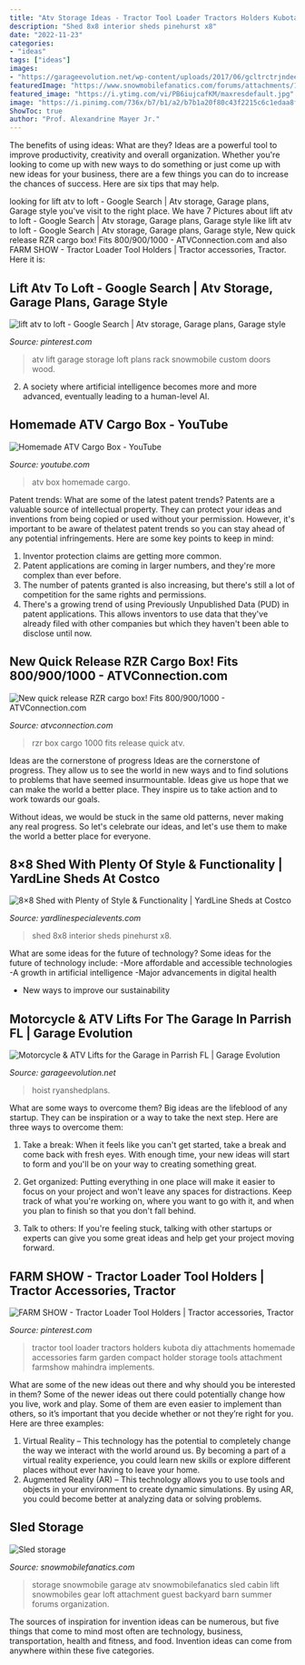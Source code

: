 ```yaml
---
title: "Atv Storage Ideas - Tractor Tool Loader Tractors Holders Kubota Diy Attachments Homemade Accessories Farm Garden Compact Holder Storage Tools Attachment Farmshow Mahindra Implements"
description: "Shed 8x8 interior sheds pinehurst x8"
date: "2022-11-23"
categories:
- "ideas"
tags: ["ideas"]
images:
- "https://garageevolution.net/wp-content/uploads/2017/06/gcltrctrjndeere400.jpg"
featuredImage: "https://www.snowmobilefanatics.com/forums/attachments/164966-sled-storage-20096323647687_19319.jpg"
featured_image: "https://i.ytimg.com/vi/PB6iujcafKM/maxresdefault.jpg"
image: "https://i.pinimg.com/736x/b7/b1/a2/b7b1a20f80c43f2215c6c1edaa8f0286--atv-lift.jpg"
ShowToc: true
author: "Prof. Alexandrine Mayer Jr."
---
```



The benefits of using ideas: What are they?
Ideas are a powerful tool to improve productivity, creativity and overall organization. Whether you're looking to come up with new ways to do something or just come up with new ideas for your business, there are a few things you can do to increase the chances of success. Here are six tips that may help.

	

		
looking for lift atv to loft - Google Search | Atv storage, Garage plans, Garage style you've visit to the right place. We have 7 Pictures about lift atv to loft - Google Search | Atv storage, Garage plans, Garage style like lift atv to loft - Google Search | Atv storage, Garage plans, Garage style, New quick release RZR cargo box! Fits 800/900/1000 - ATVConnection.com and also FARM SHOW - Tractor Loader Tool Holders | Tractor accessories, Tractor. Here it is:
		
    
## Lift Atv To Loft - Google Search | Atv Storage, Garage Plans, Garage Style

<img loading=lazy src="https://i.pinimg.com/736x/b7/b1/a2/b7b1a20f80c43f2215c6c1edaa8f0286--atv-lift.jpg" onerror="this.onerror=null;this.src='https://tse2.mm.bing.net/th?id=OIP.Shg9Tm4l7_4Vk5NjHsS49AHaFj&amp;pid=15.1';" alt="lift atv to loft - Google Search | Atv storage, Garage plans, Garage style">

_Source: pinterest.com_

>atv lift garage storage loft plans rack snowmobile custom doors wood. 

	

2. A society where artificial intelligence becomes more and more advanced, eventually leading to a human-level AI. 

    
## Homemade ATV Cargo Box - YouTube

<img loading=lazy src="https://i.ytimg.com/vi/PB6iujcafKM/maxresdefault.jpg" onerror="this.onerror=null;this.src='https://tse4.mm.bing.net/th?id=OIP.d7ALt5xi6U3kCvFxQs6iZwHaEK&amp;pid=15.1';" alt="Homemade ATV Cargo Box - YouTube">

_Source: youtube.com_

>atv box homemade cargo. 

	

Patent trends: What are some of the latest patent trends?
Patents are a valuable source of intellectual property. They can protect your ideas and inventions from being copied or used without your permission. However, it's important to be aware of thelatest patent trends so you can stay ahead of any potential infringements. Here are some key points to keep in mind: 
1. Inventor protection claims are getting more common. 
2. Patent applications are coming in larger numbers, and they're more complex than ever before. 
3. The number of patents granted is also increasing, but there's still a lot of competition for the same rights and permissions. 
4. There's a growing trend of using Previously Unpublished Data (PUD) in patent applications. This allows inventors to use data that they've already filed with other companies but which they haven't been able to disclose until now.

    
## New Quick Release RZR Cargo Box! Fits 800/900/1000 - ATVConnection.com

<img loading=lazy src="https://lh6.googleusercontent.com/-uFofWCDnSUQ/VCLgfwodSGI/AAAAAAAB_iw/iKwBPjQwGJA/w945-h709-no/IMG_2375.JPG%2B(2).JPG" onerror="this.onerror=null;this.src='https://tse4.mm.bing.net/th?id=OIP.RQpcU23_LIV01Qo-TMQJzwHaFj&amp;pid=15.1';" alt="New quick release RZR cargo box! Fits 800/900/1000 - ATVConnection.com">

_Source: atvconnection.com_

>rzr box cargo 1000 fits release quick atv. 

	

Ideas are the cornerstone of progress
Ideas are the cornerstone of progress. They allow us to see the world in new ways and to find solutions to problems that have seemed insurmountable.
Ideas give us hope that we can make the world a better place. They inspire us to take action and to work towards our goals.

Without ideas, we would be stuck in the same old patterns, never making any real progress. So let's celebrate our ideas, and let's use them to make the world a better place for everyone.

    
## 8×8 Shed With Plenty Of Style &amp; Functionality | YardLine Sheds At Costco

<img loading=lazy src="https://www.yardlinespecialevents.com/assets/pinehurst_interior_1-380x324.jpg" onerror="this.onerror=null;this.src='https://tse1.mm.bing.net/th?id=OIP.xf1uhIxbmEzL9-UxznlavwAAAA&amp;pid=15.1';" alt="8×8 Shed with Plenty of Style &amp; Functionality | YardLine Sheds at Costco">

_Source: yardlinespecialevents.com_

>shed 8x8 interior sheds pinehurst x8. 

	

What are some ideas for the future of technology?
Some ideas for the future of technology include: 
-More affordable and accessible technologies 
-A growth in artificial intelligence 
-Major advancements in digital health 
- New ways to improve our sustainability

    
## Motorcycle &amp; ATV Lifts For The Garage In Parrish FL | Garage Evolution

<img loading=lazy src="https://garageevolution.net/wp-content/uploads/2017/06/gcltrctrjndeere400.jpg" onerror="this.onerror=null;this.src='https://tse4.mm.bing.net/th?id=OIP.TBpHufsgV0QQ-GOw3_zRFwHaJ6&amp;pid=15.1';" alt="Motorcycle &amp; ATV Lifts for the Garage in Parrish FL | Garage Evolution">

_Source: garageevolution.net_

>hoist ryanshedplans. 

	

What are some ways to overcome them?
Big ideas are the lifeblood of any startup. They can be inspiration or a way to take the next step. Here are three ways to overcome them:
1) Take a break: When it feels like you can't get started, take a break and come back with fresh eyes. With enough time, your new ideas will start to form and you'll be on your way to creating something great.

2) Get organized: Putting everything in one place will make it easier to focus on your project and won't leave any spaces for distractions. Keep track of what you're working on, where you want to go with it, and when you plan to finish so that you don't fall behind.

3) Talk to others: If you're feeling stuck, talking with other startups or experts can give you some great ideas and help get your project moving forward.

    
## FARM SHOW - Tractor Loader Tool Holders | Tractor Accessories, Tractor

<img loading=lazy src="https://i.pinimg.com/originals/84/2e/2f/842e2fd97d4609c24c47434f434a01f5.jpg" onerror="this.onerror=null;this.src='https://tse4.mm.bing.net/th?id=OIP.FLDrTBBBMsspulWyPaQtNAHaFj&amp;pid=15.1';" alt="FARM SHOW - Tractor Loader Tool Holders | Tractor accessories, Tractor">

_Source: pinterest.com_

>tractor tool loader tractors holders kubota diy attachments homemade accessories farm garden compact holder storage tools attachment farmshow mahindra implements. 

	

What are some of the new ideas out there and why should you be interested in them?
Some of the newer ideas out there could potentially change how you live, work and play. Some of them are even easier to implement than others, so it’s important that you decide whether or not they’re right for you. Here are three examples: 
1) Virtual Reality – This technology has the potential to completely change the way we interact with the world around us. By becoming a part of a virtual reality experience, you could learn new skills or explore different places without ever having to leave your home. 
2) Augmented Reality (AR) – This technology allows you to use tools and objects in your environment to create dynamic simulations. By using AR, you could become better at analyzing data or solving problems.

    
## Sled Storage

<img loading=lazy src="https://www.snowmobilefanatics.com/forums/attachments/164966-sled-storage-20096323647687_19319.jpg" onerror="this.onerror=null;this.src='https://tse4.mm.bing.net/th?id=OIP.ttPwPNzyIewGceD7BYYxMAHaFj&amp;pid=15.1';" alt="Sled storage">

_Source: snowmobilefanatics.com_

>storage snowmobile garage atv snowmobilefanatics sled cabin lift snowmobiles gear loft attachment guest backyard barn summer forums organization. 

	

The sources of inspiration for invention ideas can be numerous, but five things that come to mind most often are technology, business, transportation, health and fitness, and food. Invention ideas can come from anywhere within these five categories.

